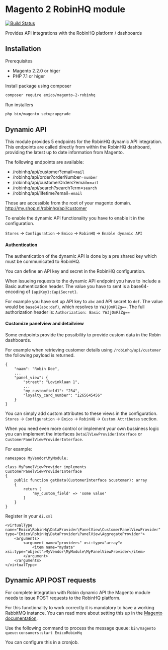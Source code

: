 # Magento 2 RobinHQ module

[![Build Status](https://travis-ci.com/EmicoEcommerce/Magento2RobinHq.svg?branch=master)](https://travis-ci.com/EmicoEcommerce/Magento2RobinHq)

Provides API integrations with the RobinHQ platform / dashboards

## Installation
Prerequisites
 - Magento 2.2.0 or higer
 - PHP 7.1 or higer

Install package using composer
```sh
composer require emico/magento-2-robinhq
```

Run installers
```sh
php bin/magento setup:upgrade
```

## Dynamic API

This module provides 5 endpoints for the RobinHQ dynamic API integration.
This endpoints are called directly from within the RobinHQ dashboard, providing the latest up to date information from Magento.

The following endpoints are available:
 - /robinhq/api/customer?email=`mail`
 - /robinhq/api/order?orderNumber=`number`
 - /robinhq/api/customerOrders?email=`mail`
 - /robinhq/api/search?searchTerm=`search`
 - /robinhq/api/lifetime?email=`email`
   
Those are accessible from the root of your magento domain. http://my.shop.nl/robinhq/api/customer

To enable the dynamic API functionality you have to enable it in the configuration.

`Stores` -> `Configuration` -> `Emico` -> `RobinHQ` -> `Enable dynamic API`

#### Authentication

The authentication of the dynamic API is done by a pre shared key which must be communicated to RobinHQ.

You can define an API key and secret in the RobinHQ configuration.

When issueing requests to the dynamic API endpoint you have to include a Basic authentication header.
The value you have to sent is a base64-encoding of `{apiKey}:{apiSecret}`.

For example you have set up API key to `abc` and API secret to `def`.
The value would be `base64(abc:def)`, which resolves to `YWJjOmRlZg==`.
The full authorization header is:
`Authorization: Basic YWJjOmRlZg==`

#### Customize panelview and detailview

Some endpoints provide the possibility to provide custom data in the Robin dashboards.

For example when retrieving customer details using `/robinhq/api/customer` the following payload is returned.

```
{
    "naam": "Robin Doe",
    ...
    "panel_view": {
        "street": "Lovinklaan 1",
        ...
        "my_customfield1": "234",
        "loyalty_card_number": "1265645456"
    }
}
```

You can simply add custom attributes to these views in the configuration.
`Stores` -> `Configuration` -> `Emico` -> `RobinHQ` -> `Custom Attributes` section.

When you need even more control or implement your own bussiness logic you can implement the interfaces `DetailViewProviderInterface` or `CustomerPanelViewProviderInterface`.

For example:
```
namespace MyVendor\MyModule;

class MyPanelViewProvider implements CustomerPanelViewProviderInterface
{
    public function getData(CustomerInterface $customer): array
    {
        return [
            'my_custom_field' => 'some value'
        ]
    }
}
```

Register in your `di.xml`

```
<virtualType name="Emico\RobinHq\DataProvider\PanelView\CustomerPanelViewProvider" type="Emico\RobinHq\DataProvider\PanelView\AggregateProvider">
    <arguments>
        <argument name="providers" xsi:type="array">
            <item name="mydata" xsi:type="object">MyVendor\MyModule\MyPanelViewProvider</item>
        </argument>
    </arguments>
</virtualType>
```

## Dynamic API POST requests

For complete integration with Robin dynamic API the Magento module needs to issue POST requests to the RobinHQ platform.

For this functionality to work correctly it is mandatory to have a working RabbitMQ instance. You can read more about setting this up in the [Magento documentation](https://devdocs.magento.com/guides/v2.3/install-gde/prereq/install-rabbitmq.html).

Use the following command to process the message queue:
`bin/magento queue:consumers:start EmicoRobinHq`

You can configure this in a cronjob.
